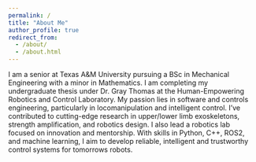```yaml
---
permalink: /
title: "About Me"
author_profile: true
redirect_from: 
  - /about/
  - /about.html
---
```

I am a senior at Texas A&M University pursuing a BSc in Mechanical Engineering with a minor in Mathematics. I am completing my undergraduate thesis under Dr. Gray Thomas
at the Human-Empowering Robotics and Control Laboratory. My passion lies in software and controls engineering, particularly in locomanipulation and intelligent control. I’ve contributed to cutting-edge research in upper/lower limb exoskeletons, strength amplification, and robotics design. I also lead a robotics lab focused on innovation and mentorship. With skills in Python, C++, ROS2, and machine learning, I aim to develop reliable, intelligent and trustworthy control systems for tomorrows robots.